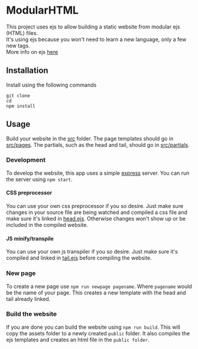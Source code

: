 # ModularHTML
This project uses ejs to allow building a static website from modular ejs (HTML) files.  
It's using ejs because you won't need to learn a new language, only a few new tags.  
More info on ejs [here](https://ejs.co/)

## Installation
Install using the following commands
```
git clone
cd
npm install
```

## Usage
Build your website in the [src](src/) folder. The page templates should go in [src/pages](src/pages). The partials, such as the head and tail, should go in [src/partials](src/partials).

### Development
To develop the website, this app uses a simple [express](https://www.npmjs.com/package/express) server. You can run the server using `npm start`.

#### CSS preprocessor
You can use your own css preprocessor if you so desire. Just make sure changes in your source file are being watched and compiled a css file and make sure it's linked in [head.ejs](src/partials/head.ejs). Otherwise changes won't show up or be included in the compiled website.

#### JS minify/transpile
You can use your own js transpiler if you so desire. Just make sure it's compiled and linked in [tail.ejs](src/partials/tail.ejs) before compiling the website.

### New page
To create a new page use `npm run newpage pagename`. Where `pagename` would be the name of your page. This creates a new template with the head and tail already linked.

### Build the website
If you are done you can build the website using `npm run build`. This will copy the assets folder to a newly created `public` folder. It also compiles the ejs templates and creates an html file in the `public folder`.
